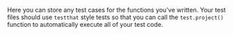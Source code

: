 Here you can store any test cases for the functions you've written.
Your test files should use `testthat` style tests so that you can call the `test.project()` function to automatically execute all of your test code.
